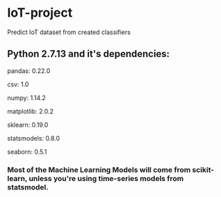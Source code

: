 # IoT-project
Predict IoT dataset from created classifiers

## Python 2.7.13 and it's dependencies: 
  pandas: 0.22.0
  
  csv: 1.0
  
  numpy: 1.14.2
  
  matplotlib: 2.0.2
  
  sklearn: 0.19.0
  
  statsmodels: 0.8.0
  
  seaborn: 0.5.1

### Most of the Machine Learning Models will come from scikit-learn, unless you're using time-series models from statsmodel.
